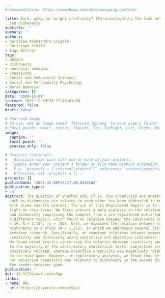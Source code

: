 ```yaml
---
# Documentation: https://wowchemy.com/docs/managing-content/

title: Dark, grey, or bright creativity? (Re)investigating the link between creativity
  and dishonesty
subtitle: ''
summary: ''
authors:
- Karolina Aleksandra Scigala
- Christoph Schild
- Ingo Zettler
tags:
- HEXACO
- dishonesty
- unethical behavior
- creativity
- Social and Behavioral Sciences
- Social and Personality Psychology
- Moral Behavior
categories: []
date: '2020-12-01'
lastmod: 2021-12-09T18:17:49+01:00
featured: false
draft: false

# Featured image
# To use, add an image named `featured.jpg/png` to your page's folder.
# Focal points: Smart, Center, TopLeft, Top, TopRight, Left, Right, BottomLeft, Bottom, BottomRight.
image:
  caption: ''
  focal_point: ''
  preview_only: false

# Projects (optional).
#   Associate this post with one or more of your projects.
#   Simply enter your project's folder or file name without extension.
#   E.g. `projects = ["internal-project"]` references `content/project/deep-learning/index.md`.
#   Otherwise, set `projects = []`.
projects: []
publishDate: '2021-12-09T17:17:48.633416Z'
publication_types:
- '4'
abstract: The question of whether and, if so, how creativity and unethical behavior
  such as dishonesty are related to each other has been addressed in multiple studies,
  with mixed results overall. The aim of this Registered Report is to shed further
  light on this issue. We first present a meta-analysis on the relation between creativity
  and dishonesty comprising the samples from a pre-registered multi-lab study (on
  a different topic), which found no relation between the constructs in question (k
  = 19, N = 2,154, rp = .02). Next, we examined the relation between creativity and
  dishonesty in a study (N = 1,152), in which we addressed several limitations of
  previous research. Specifically, we examined relations between comprehensively assessed
  creativity and dishonesty using subjective and objective indicators for both constructs.
  We found mixed results concerning the relation between creativity and dishonesty.
  In the majority of the confirmatory statistical tests, subjective creativity was
  positively related, whereas objective creativity was negatively related to dishonesty
  in the mind game. However, in exploratory analyses, we found that neither subjective
  nor objective creativity was relatetd to dishonesty in the second dishonesty measure,
  the sender-receiver game.
publication: ''
doi: 10.31234/osf.io/ws9gp
links:
- name: URL
  url: https://psyarxiv.com/ws9gp/
---
```

